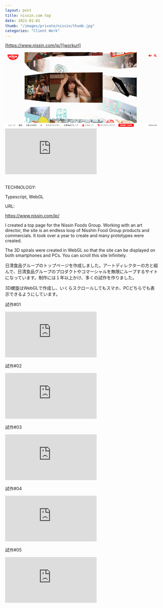 ```yaml
---
layout: post
title: nissin.com top 
date: 2021-01-01
thumb: "/images/private/nissin/thumb.jpg"
categories: "Client Work"
---
```


[https://www.nissin.com/jp/][workurl]

<div class="post-fit">
    <a href="https://www.nissin.com/jp" target="_blank">
        <img src="/images/2021/n1.jpg" >
    </a>
</div>

<div class="video-wrapper">
<iframe src="https://www.youtube.com/embed/F-gXkRfQxdc" frameborder="0" allowfullscreen></iframe>
</div>

<br>

<div class="post-category">
<p class="post-title">TECHNOLOGY:</p>
<p class="post-value">Typescript, WebGL</p>
</div>

<div class="post-category">
<p class="post-title">URL:</p>
<p class="post-value"><a href="https://www.nissin.com/jp/" target="_blank" >https://www.nissin.com/jp/</a></p>
</div>

 <div class="m-margin"></div>
 
<div class="post-description">
<p>
I created a top page for the Nissin Foods Group. Working with an art director, the site is an endless loop of Nisshin Food Group products and commercials. It took over a year to create and many prototypes were created.
</p>

<p>The 3D spirals were created in WebGL so that the site can be displayed on both smartphones and PCs. You can scroll this site Infinitely.
</p>
</div>

<div class="post-description">
<p>日清食品グループのトップページを作成しました。アートディレクターの方と組んで、日清食品グループのプロダクトやコマーシャルを無限にループするサイトになっています。制作には１年以上かけ、多くの試作を作りました。</p>
<p>3D螺旋はWebGLで作成し、いくらスクロールしてもスマホ、PCどちらでも表示できるようにしています。</p>
</div>

<div class="post-description">
    <p>試作#01</p>
    <div class="video-wrapper">
    <iframe src="https://www.youtube.com/embed/RPlbsrrBomk" frameborder="0" allowfullscreen></iframe>
    </div>
</div>

<div class="post-description">
    <p>試作#02</p>
    <div class="video-wrapper">
    <iframe src="https://www.youtube.com/embed/54QMlKNWNvI" frameborder="0" allowfullscreen></iframe>
    </div>
</div>

<div class="post-description">
    <p>試作#03</p>
    <div class="video-wrapper">
    <iframe src="https://www.youtube.com/embed/m7H8oYq-jA4" frameborder="0" allowfullscreen></iframe>
    </div>
</div>

<div class="post-description">
    <p>試作#04</p>
    <div class="video-wrapper">
    <iframe src="https://www.youtube.com/embed/OWFldhNC6Oc" frameborder="0" allowfullscreen></iframe>
    </div>
</div>

<div class="post-description">
    <p>試作#05</p>
    <div class="video-wrapper">
    <iframe src="https://www.youtube.com/embed/GGKgBdSgOdY" frameborder="0" allowfullscreen></iframe>
    </div>
</div>

 <div class="m-margin"></div>

[workurl]: https://www.nissin.com/jp/
